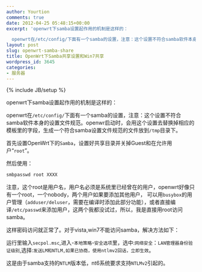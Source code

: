 ```yaml
---
author: Yourtion
comments: true
date: 2012-04-25 05:48:15+00:00
excerpt: 'openwrt下samba设置起作用的机制是这样的：

  openwrt在/etc/config/下面有一个samba的设置，注意：这个设置不符合samba软件本身的设置文件规范。openwr启动时，会用这个设置去替换掉相应的模板里的字段，生成一个符合samba设置文件规范的文件放到/tmp目录下'
layout: post
slug: openwrt-samba-share
title: OpenWrt下Samba共享设置和Win7共享
wordpress_id: 3645
categories:
- 服务器
---
```

{% include JB/setup %}

openwrt下samba设置起作用的机制是这样的：

openwrt在```/etc/config/```下面有一个samba的设置，注意：这个设置不符合samba软件本身的设置文件规范。openwr启动时，会用这个设置去替换掉相应的模板里的字段，生成一个符合samba设置文件规范的文件放到```/tmp```目录下。

首先设置OpenWrt下的```Samba```，设置好共享目录并关掉Guest和在允许用户“```root```”。

然后使用：

```bash
smbpasswd root XXXX
```

注意，这个root是用户名，用户名必须是系统里已经曾在的用户，openwrt好像只有一个root，一个nobody，两个用户如果要添加其他用户， 可以用```busybox```的用户管理（```adduser/deluser```，需要在编译时添加此部分功能），或者直接编译```/etc/passwd```来添加用户，这两个我都没试过，所以，我是直接用root访问samba。

这样密码访问就正常了。对于vista,win7不能访问samba，解决方法如下：

运行里输入```secpol.msc```,进入-```本地策略```-```安全选项```里，选中:```网络安全```：```LAN管理器身份验证级别```,选择:```发送LM和NTLM,如果已协商，使用ntlmv2回话，立即生效```。

这是由于samba支持的```NTLM```版本低，nt6系统要求支持```NTLMv2```引起的。
